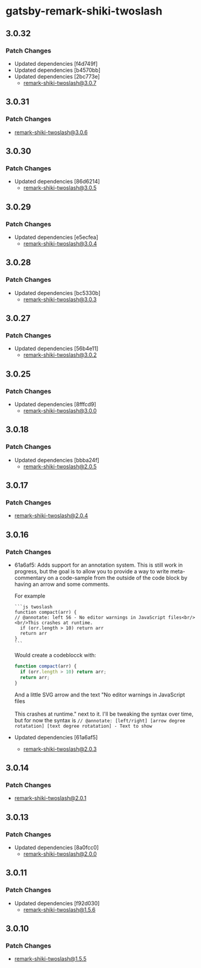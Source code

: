 # gatsby-remark-shiki-twoslash

## 3.0.32

### Patch Changes

- Updated dependencies [f4d749f]
- Updated dependencies [b4570bb]
- Updated dependencies [2bc773e]
  - remark-shiki-twoslash@3.0.7

## 3.0.31

### Patch Changes

- remark-shiki-twoslash@3.0.6

## 3.0.30

### Patch Changes

- Updated dependencies [86d6214]
  - remark-shiki-twoslash@3.0.5

## 3.0.29

### Patch Changes

- Updated dependencies [e5ecfea]
  - remark-shiki-twoslash@3.0.4

## 3.0.28

### Patch Changes

- Updated dependencies [bc5330b]
  - remark-shiki-twoslash@3.0.3

## 3.0.27

### Patch Changes

- Updated dependencies [56b4e11]
  - remark-shiki-twoslash@3.0.2

## 3.0.25

### Patch Changes

- Updated dependencies [8fffcd9]
  - remark-shiki-twoslash@3.0.0

## 3.0.18

### Patch Changes

- Updated dependencies [bbba24f]
  - remark-shiki-twoslash@2.0.5

## 3.0.17

### Patch Changes

- remark-shiki-twoslash@2.0.4

## 3.0.16

### Patch Changes

- 61a6af5: Adds support for an annotation system. This is still work in progress, but the goal is to allow you to provide a way to write meta-commentary on a code-sample from the outside of the code block by having an arrow and some comments.

  For example

  ````
  ```js twoslash
  function compact(arr) {
  // @annotate: left 56 - No editor warnings in JavaScript files<br/><br/>This crashes at runtime.
    if (orr.length > 10) return arr
    return arr
  }
  ```
  ````

  Would create a codeblocck with:

  ```js
  function compact(arr) {
    if (orr.length > 10) return arr;
    return arr;
  }
  ```

  And a little SVG arrow and the text "No editor warnings in JavaScript files<br/><br/>This crashes at runtime." next to it.
  I'll be tweaking the syntax over time, but for now the syntax is `// @annotate: [left/right] [arrow degree rotatation] [text degree rotatation] - Text to show`

- Updated dependencies [61a6af5]
  - remark-shiki-twoslash@2.0.3

## 3.0.14

### Patch Changes

- remark-shiki-twoslash@2.0.1

## 3.0.13

### Patch Changes

- Updated dependencies [8a0fcc0]
  - remark-shiki-twoslash@2.0.0

## 3.0.11

### Patch Changes

- Updated dependencies [f92d030]
  - remark-shiki-twoslash@1.5.6

## 3.0.10

### Patch Changes

- remark-shiki-twoslash@1.5.5
